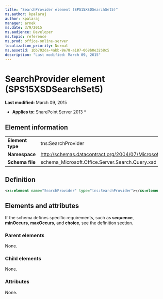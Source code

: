```yaml
---
title: "SearchProvider element (SPS15XSDSearchSet5)"
ms.author: kpalaraj
author: kpalaraj
manager: arnek
ms.date: 3/9/2015
ms.audience: Developer
ms.topic: reference
ms.prod: office-online-server
localization_priority: Normal
ms.assetid: 1bb702da-4abb-8e78-a187-068b0e32b8c5
description: "Last modified: March 09, 2015"
---
```


# SearchProvider element (SPS15XSDSearchSet5)

 **Last modified:** March 09, 2015 
  
 * **Applies to:** SharePoint Server 2013 * 
  
## Element information

|||
|:-----|:-----|
|**Element type** <br/> |tns:SearchProvider  <br/> |
|**Namespace** <br/> |http://schemas.datacontract.org/2004/07/Microsoft.Office.Server.Search.Query  <br/> |
|**Schema file** <br/> |schema_Microsoft.Office.Server.Search.Query.xsd  <br/> |
   
## Definition

```XML
<xs:element name="SearchProvider" type="tns:SearchProvider"></xs:element>

```

## Elements and attributes

If the schema defines specific requirements, such as **sequence**, **minOccurs**, **maxOccurs**, and **choice**, see the definition section. 
  
### Parent elements

None.
  
### Child elements

None.
  
### Attributes

None.
  

